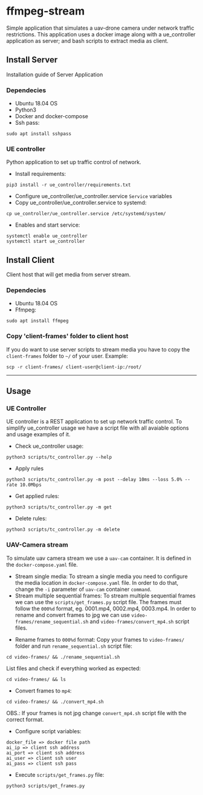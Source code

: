 # ffmpeg-stream
Simple application that simulates a uav-drone camera under network traffic restrictions. 
This application uses a docker image along with a ue_controller application as server; and bash scripts to extract media as client.

## Install Server
Installation guide of Server Application

### Dependecies
- Ubuntu 18.04 OS
- Python3
- Docker and docker-compose
- Ssh pass:
```
sudo apt install sshpass
```

### UE controller
Python application to set up traffic control of network.

- Install requirements:
```
pip3 install -r ue_controller/requirements.txt
```
- Configure ue_controller/ue_controller.service `Service` variables
- Copy ue_controller/ue_controller.service to systemd:
```
cp ue_controller/ue_controller.service /etc/systemd/system/
```
- Enables and start service:
```
systemctl enable ue_controller
systemctl start ue_controller
```

## Install Client
Client host that will get media from server stream.

### Dependecies
- Ubuntu 18.04 OS
- Ffmpeg:
```
sudo apt install ffmpeg
```

### Copy 'client-frames' folder to client host
If you do want to use server scripts to stream media you have to copy the `client-frames` folder to `~/` of your user.
Example:
```
scp -r client-frames/ client-user@client-ip:/root/
```

---
## Usage

### UE Controller
UE controller is a REST application to set up network traffic control. To simplify ue_controller usage we have a script file with all avaiable options and usage examples of it.
- Check ue_controller usage:
```
python3 scripts/tc_controller.py --help
```
- Apply rules
```
python3 scripts/tc_controller.py -m post --delay 10ms --loss 5.0% --rate 10.0Mbps
```
- Get applied rules:
```
python3 scripts/tc_controller.py -m get
```
- Delete rules:
```
python3 scripts/tc_controller.py -m delete
```

### UAV-Camera stream
To simulate uav camera stream we use a `uav-cam` container. It is defined in the `docker-compose.yaml` file.
* Stream single media:
To stream a single media you need to configure the media location in `docker-compose.yaml` file. 
In order to do that, change the `-i` parameter of `uav-cam` container `command`.
* Stream multiple sequential frames:
To stream multiple sequential frames we can use the `scripts/get_frames.py` script file. The frames must follow the `000%d` format, eg. 0001.mp4, 0002.mp4, 0003.mp4.
In order to rename and convert frames to jpg we can use `video-frames/rename_sequential.sh` and `video-frames/convert_mp4.sh` script files.

- Rename frames to `000%d` format:
Copy your frames to `video-frames/` folder and run `rename_sequential.sh` script file:
```
cd video-frames/ && ./rename_sequential.sh
```
List files and check if everything worked as expected:
```
cd video-frames/ && ls
```

- Convert frames to `mp4`:
```
cd video-frames/ && ./convert_mp4.sh
```
OBS.: If your frames is not jpg change `convert_mp4.sh` script file with the correct format.

- Configure script variables:
```
docker_file => docker file path
ai_ip => client ssh address
ai_port => client ssh address
ai_user => client ssh user
ai_pass => client ssh pass
```

- Execute `scripts/get_frames.py` file:
```
python3 scripts/get_frames.py
```
